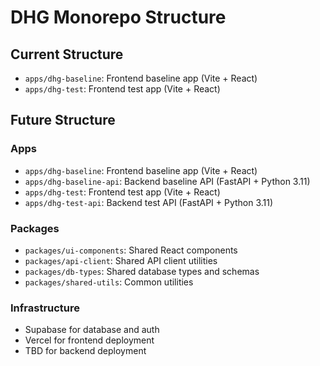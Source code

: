 # DHG Monorepo Structure

## Current Structure
- `apps/dhg-baseline`: Frontend baseline app (Vite + React)
- `apps/dhg-test`: Frontend test app (Vite + React)

## Future Structure
### Apps
- `apps/dhg-baseline`: Frontend baseline app (Vite + React)
- `apps/dhg-baseline-api`: Backend baseline API (FastAPI + Python 3.11)
- `apps/dhg-test`: Frontend test app (Vite + React)
- `apps/dhg-test-api`: Backend test API (FastAPI + Python 3.11)

### Packages
- `packages/ui-components`: Shared React components
- `packages/api-client`: Shared API client utilities
- `packages/db-types`: Shared database types and schemas
- `packages/shared-utils`: Common utilities

### Infrastructure
- Supabase for database and auth
- Vercel for frontend deployment
- TBD for backend deployment
